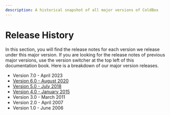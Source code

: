 ```yaml
---
description: A historical snapshot of all major versions of ColdBox
---
```


# Release History

In this section, you will find the release notes for each version we release under this major version. If you are looking for the release notes of previous major versions, use the version switcher at the top left of this documentation book. Here is a breakdown of our major version releases.



* Version 7.0 - April 2023
* [Version 6.0 - August 2020](https://coldbox.ortusbooks.com/v/v6.x/intro/release-history/whats-new-with-6.0.0)
* [Version 5.0 - July 2018](https://coldbox.ortusbooks.com/v/v5.x/intro/introduction/whats-new-with-5.0.0)
* [Version 4.0 - January 2015](https://coldbox.ortusbooks.com/v/v4.x/intro/introduction/whats-new-with-4.0.0)
* Version 3.0 - March 2011
* Version 2.0 - April 2007
* Version 1.0 - June 2006

